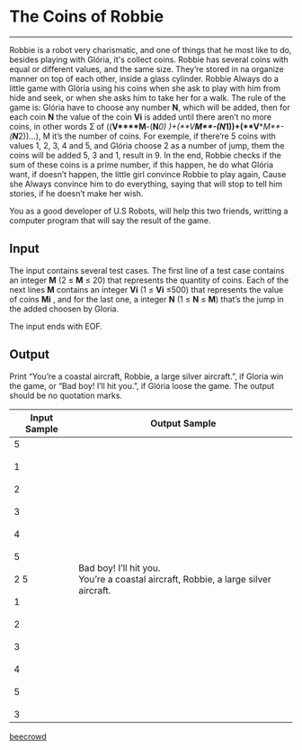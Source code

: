 # The Coins of Robbie

---

Robbie is a robot very charismatic, and one of things that he most like to do, besides playing with Glória, it's collect coins. Robbie has several coins with equal or different values, and the same size. They’re stored in na organize manner on top of each other, inside a glass cylinder. Robbie Always do a little game with Glória using his coins when she ask to play with him from hide and seek, or when she asks him to take her for a walk. The rule of the game is: Glória have to choose any number **N**, which will be added, then for each coin **N** the value of the coin **Vi** is added until there aren’t no more coins, in other words Ʃ of ((**V****M**-(**N***0) )+(**V****M**-(**N***1))+(**V****M**-(**N***2))...), M it’s the number of coins. For exemple, if there’re 5 coins with values 1, 2, 3, 4 and 5, and Glória choose 2 as a number of jump, them the coins will be added 5, 3 and 1, result in 9. In the end, Robbie checks if the sum of these coins is a prime number, if this happen, he do what Glória want, if doesn’t happen, the little girl convince Robbie to play again, Cause she Always convince him to do everything, saying 
that will stop to tell him stories, if he doesn’t make her wish.

You as a good developer of U.S Robots, will help this two friends, writting a computer program that will say the result of the game.

## Input

The input contains several test cases. The first line of a test case contains an integer **M** (2 ≤ **M** ≤ 20) that represents the quantity of coins. Each of the next lines **M** contains an integer **Vi** (1 ≤ **Vi** ≤500) that represents the value of coins **Mi** , and for the last one, a integer **N** (1 ≤ **N** ≤ **M**) that’s the jump in the added choosen by Gloria.

The input ends with EOF.

## Output

Print “You’re a coastal aircraft, Robbie, a large silver aircraft.”, if Gloria win the game, or “Bad boy! I’ll hit you.”, if Glória loose the game. The output should be no quotation marks.

| Input Sample                                                                                                    | Output Sample                                                                           |
| --------------------------------------------------------------------------------------------------------------- | --------------------------------------------------------------------------------------- |
| 5<br><br>1<br><br>2<br><br>3<br><br>4<br><br>5<br><br>2 5<br><br>1<br><br>2<br><br>3<br><br>4<br><br>5<br><br>3 | Bad boy! I’ll hit you. <br/>You’re a coastal aircraft, Robbie, a large silver aircraft. |

[beecrowd](https://www.beecrowd.com.br/judge/en/problems/view/2709)
